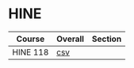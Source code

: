 # HINE

| Course | Overall | Section |
| ------ | ------- | ------- |
| HINE 118 | [csv](https://github.com/UCSD-Historical-Enrollment-Data/2024Spring/blob/main/overall/HINE%20118.csv) |  |
